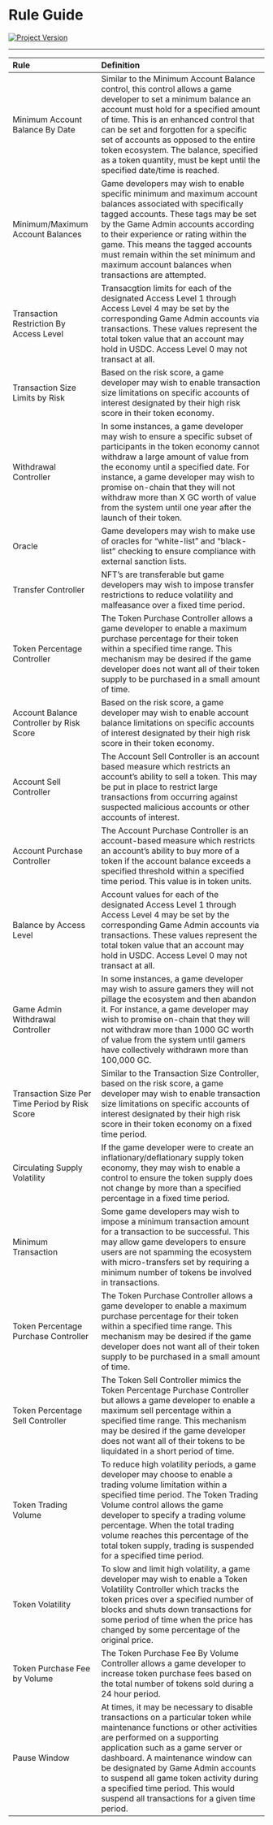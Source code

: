 # Rule Guide
[![Project Version][version-image]][version-url]

---

| Rule         | Definition|
| :--- | :---  | 
| Minimum Account Balance By Date | Similar to the Minimum Account Balance control, this control allows a game developer to set a minimum balance an account must hold for a specified amount of time. This is an enhanced control that can be set and forgotten for a specific set of accounts as opposed to the entire token ecosystem. The balance, specified as a token quantity, must be kept until the specified date/time is reached. |
| Minimum/Maximum Account Balances | Game developers may wish to enable specific minimum and maximum account balances associated with specifically tagged accounts. These tags may be set by the Game Admin accounts according to their experience or rating within the game. This means the tagged accounts must remain within the set minimum and maximum account balances when transactions are attempted. |
| Transaction Restriction By Access Level | Transacgtion limits for each of the designated Access Level 1 through Access Level 4 may be set by the corresponding Game Admin accounts via transactions. These values represent the total token value that an account may hold in USDC. Access Level 0 may not transact at all. |
| Transaction Size Limits by Risk | Based on the risk score, a game developer may wish to enable transaction size limitations on specific accounts of interest designated by their high risk score in their token economy.  |
| Withdrawal Controller | In some instances, a game developer may wish to ensure a specific subset of participants in the token economy cannot withdraw a large amount of value from the economy until a specified date. For instance, a game developer may wish to promise on-chain that they will not withdraw more than X GC worth of value from the system until one year after the launch of their token. |
| Oracle | Game developers may wish to make use of oracles for “white-list” and “black-list” checking to ensure compliance with external sanction lists. |
| Transfer Controller |  NFT’s are transferable but game developers may wish to impose transfer restrictions to reduce volatility and malfeasance over a fixed time period.  |
| Token Percentage Controller |  The Token Purchase Controller allows a game developer to enable a maximum purchase percentage for their token within a specified time range. This mechanism may be desired if the game developer does not want all of their token supply to be purchased in a small amount of time. |
| Account Balance Controller by Risk Score |  Based on the risk score, a game developer may wish to enable account balance limitations on specific accounts of interest designated by their high risk score in their token economy.  |
| Account Sell Controller |  The Account Sell Controller is an account based measure which restricts an account’s ability to sell a token. This may be put in place to restrict large transactions from occurring against suspected malicious accounts or other accounts of interest. |
| Account Purchase Controller |  The Account Purchase Controller is an account-based measure which restricts an account’s ability to buy more of a token if the account balance exceeds a specified threshold within a specified time period. This value is in token units. |
| Balance by Access Level |  Account values for each of the designated Access Level 1 through Access Level 4 may be set by the corresponding Game Admin accounts via transactions. These values represent the total token value that an account may hold in USDC. Access Level 0 may not transact at all. |
| Game Admin Withdrawal Controller |  In some instances, a game developer may wish to assure gamers they will not pillage the ecosystem and then abandon it. For instance, a game developer may wish to promise on-chain that they will not withdraw more than 1000 GC worth of value from the system until gamers have collectively withdrawn more than 100,000 GC. |
| Transaction Size Per Time Period by Risk Score |  Similar to the Transaction Size Controller, based on the risk score, a game developer may wish to enable transaction size limitations on specific accounts of interest designated by their high risk score in their token economy on a fixed time period.  |
| Circulating Supply Volatility |  If the game developer were to create an inflationary/deflationary supply token economy, they may wish to enable a control to ensure the token supply does not change by more than a specified percentage in a fixed time period. |
| Minimum Transaction |  Some game developers may wish to impose a minimum transaction amount for a transaction to be successful. This may allow game developers to ensure users are not spamming the ecosystem with micro-transfers set by requiring a minimum number of tokens be involved in transactions. |
| Token Percentage Purchase Controller | The Token Purchase Controller allows a game developer to enable a maximum purchase percentage for their token within a specified time range. This mechanism may be desired if the game developer does not want all of their token supply to be purchased in a small amount of time.  |
| Token Percentage Sell Controller |  The Token Sell Controller mimics the Token Percentage Purchase Controller but allows a game developer to enable a maximum sell percentage within a specified time range.  This mechanism may be desired if the game developer does not want all of their tokens to be liquidated in a short period of time. |
| Token Trading Volume |  To reduce high volatility periods, a game developer may choose to enable a trading volume limitation within a specified time period. The Token Trading Volume control allows the game developer to specify a trading volume percentage. When the total trading volume reaches this percentage of the total token supply, trading is suspended for a specified time period.  |
| Token Volatility |  To slow and limit high volatility, a game developer may wish to enable a Token Volatility Controller which tracks the token prices over a specified number of blocks and shuts down transactions for some period of time when the price has changed by some percentage of the original price.  |
| Token Purchase Fee by Volume  |  The Token Purchase Fee By Volume Controller allows a game developer to increase token purchase fees based on the total number of tokens sold during a 24 hour period. |
| Pause Window | At times, it may be necessary to disable transactions on a particular token while maintenance functions or other activities are performed on a supporting application such as a game server or dashboard. A maintenance window can be designated by Game Admin accounts to suspend all game token activity during a specified time period. This would suspend all transactions for a given time period. |


<!-- These are the header links -->
[version-image]: https://img.shields.io/badge/Version-1.0.0-brightgreen?style=for-the-badge&logo=appveyor
[version-url]: https://github.com/thrackle-io/Tron